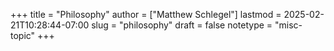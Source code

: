 +++
title = "Philosophy"
author = ["Matthew Schlegel"]
lastmod = 2025-02-21T10:28:44-07:00
slug = "philosophy"
draft = false
notetype = "misc-topic"
+++

